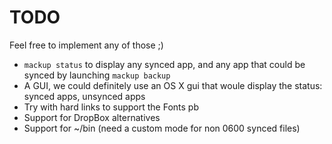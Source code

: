 # TODO

Feel free to implement any of those ;)

- `mackup status` to display any synced app, and any app that could be synced
    by launching `mackup backup`
- A GUI, we could definitely use an OS X gui that woule display the status:
    synced apps, unsynced apps
- Try with hard links to support the Fonts pb
- Support for DropBox alternatives
- Support for ~/bin (need a custom mode for non 0600 synced files)
